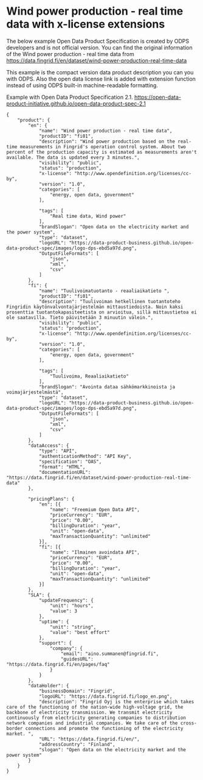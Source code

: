 
# Wind power production - real time data with x-license extensions

The below example Open Data Product Specification is created by ODPS developers and is not official version. You can find the original information of the Wind power production - real time data from https://data.fingrid.fi/en/dataset/wind-power-production-real-time-data 

This example is the compact version data product description you can you with ODPS. Also the open data license link is added with extension function instead of using ODPS built-in machine-readable formatting. 

Example with Open Data Product Specification 2.1. https://open-data-product-initiative.github.io/open-data-product-spec-2.1 

```
{
	"product": {
		"en": {
			"name": "Wind power production - real time data",
			"productID": "fi01",
			"description": "Wind power production based on the real-time measurements in Fingrid's operation control system. About two percent of the production capacity is estimated as measurements aren't available. The data is updated every 3 minutes.",
			"visibility": "public",
			"status": "production",
			"x-license": "http://www.opendefinition.org/licenses/cc-by",
			"version": "1.0",
			"categories": [
				"energy, open data, government"
			],

			"tags": [
				"Real time data, Wind power"
			],
			"brandSlogan": "Open data on the electricity market and the power system",
			"type": "dataset",
			"logoURL": "https://data-product-business.github.io/open-data-product-spec/images/logo-dps-ebd5a97d.png",
			"OutputFileFormats": [
				"json",
				"xml",
				"csv"
			]
		},
		"fi": {
			"name": "Tuulivoimatuotanto - reaaliaikatieto ",
			"productID": "fi01",
			"description": "Tuulivoiman hetkellinen tuotantoteho Fingridin käytönvalvontajärjestelmän mittaustiedoista. Noin kaksi prosenttia tuotantokapasiteetista on arvioitua, sillä mittaustietoa ei ole saatavilla. Tieto päivitetään 3 minuutin välein.",
			"visibility": "public",
			"status": "production",
			"x-license": "http://www.opendefinition.org/licenses/cc-by",
			"version": "1.0",
			"categories": [
				"energy, open data, government"
			],

			"tags": [
				"Tuulivoima, Reaaliaikatieto"
			],
			"brandSlogan": "Avointa dataa sähkömarkkinoista ja voimajärjestelmästä",
			"type": "dataset",
			"logoURL": "https://data-product-business.github.io/open-data-product-spec/images/logo-dps-ebd5a97d.png",
			"OutputFileFormats": [
				"json",
				"xml",
				"csv"
			]
		},
		"dataAccess": {
			"type": "API",
			"authenticationMethod": "API Key",
			"specification": "OAS",
			"format": "HTML",
			"documentationURL": "https://data.fingrid.fi/en/dataset/wind-power-production-real-time-data"
		},

		"pricingPlans": {
			"en": [{
				"name": "Freemium Open Data API",
				"priceCurrency": "EUR",
				"price": "0.00",
				"billingDuration": "year",
				"unit": "open-data",
				"maxTransactionQuantity": "unlimited"
			}],
			"fi": [{
				"name": "Ilmainen avoindata API",
				"priceCurrency": "EUR",
				"price": "0.00",
				"billingDuration": "year",
				"unit": "open-data",
				"maxTransactionQuantity": "unlimited"
			}]
		},
		"SLA": {
			"updateFrequency": {
				"unit": "hours",
				"value": 3
			},
			"uptime": {
				"unit": "string",
				"value": "best effort"
			},
			"support": {
				"company": {
					"email": "aino.summanen@fingrid.fi",
					"guidesURL": "https://data.fingrid.fi/en/pages/faq"
				}
			}
		},
		"dataHolder": {
			"businessDomain": "Fingrid",
			"logoURL": "https://data.fingrid.fi/logo_en.png",
			"description": "Fingrid Oyj is the enterprise which takes care of the functioning of the nation-wide high-voltage grid, the backbone of electricity transmission. We transmit electricity continuously from electricity generating companies to distribution network companies and industrial companies. We take care of the cross-border connections and promote the functioning of the electricity market. ",
			"URL": "https://data.fingrid.fi/en/",
			"addressCountry": "Finland",
			"slogan": "Open data on the electricity market and the power system"
		}
	}
}
```
